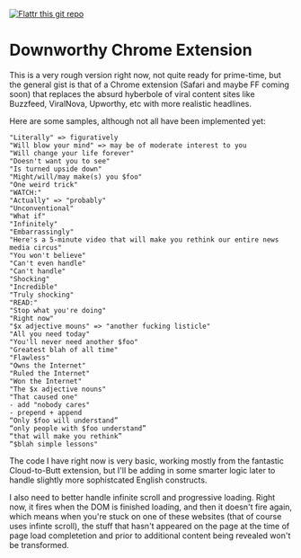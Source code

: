 [![Flattr this git repo](http://api.flattr.com/button/flattr-badge-large.png)](https://flattr.com/submit/auto?user_id=snipe&url=http://github.com/snipe/downworthy&title=Downworthy&language=&tags=github&category=software)

Downworthy Chrome Extension
==========
This is a very rough version right now, not quite ready for prime-time, but the general 
gist is that of a Chrome extension (Safari and maybe FF coming soon) that replaces the absurd hyberbole of viral content sites like Buzzfeed, ViralNova, Upworthy, etc with more realistic headlines.  

Here are some samples, although not all have been implemented yet:

	"Literally" => figuratively
	"Will blow your mind" => may be of moderate interest to you
	"Will change your life forever"
	"Doesn't want you to see"
	"Is turned upside down"
	"Might/will/may make(s) you $foo"
	"One weird trick"
	"WATCH:" 
	"Actually" => "probably"
	"Unconventional" 
	"What if"
	"Infinitely"
	"Embarrassingly"
	"Here's a 5-minute video that will make you rethink our entire news media circus"
	"You won't believe"
	"Can't even handle"
	"Can't handle"
	"Shocking"
	"Incredible"
	"Truly shocking"
	"READ:"
	"Stop what you're doing"
	"Right now"
	"$x adjective mouns" => "another fucking listicle"
	"All you need today"
	"You'll never need another $foo"
	"Greatest blah of all time"
	"Flawless"
	"Owns the Internet"
	"Ruled the Internet"
	"Won the Internet"
	"The $x adjective nouns"
	"That caused one"
	- add "nobody cares"
	- prepend + append
	“Only $foo will understand”
	“only people with $foo understand”
	“that will make you rethink”
	“$blah simple lessons"

The code I have right now is very basic, working mostly from the fantastic Cloud-to-Butt extension, but I'll be adding in some smarter logic later to handle slightly more sophistcated English constructs. 

I also need to better handle infinite scroll and progressive loading. Right now, it fires when the DOM is finished loading, and then it doesn't fire again, which means when you're stuck on one of these websites (that of course uses infinte scroll), the stuff that hasn't appeared on the page at the time of page load completetion and prior to additional content being revealed won't be transformed.
